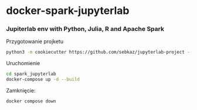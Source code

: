 # docker-spark-jupyterlab

### Jupiterlab env with Python, Julia, R and Apache Spark


Przygotowanie projketu
```bash
python3 -m cookiecutter https://github.com/sebkaz/jupyterlab-project --no-input --config-file=spark_template.yml --overwrite-if-exists
```

Uruchomienie

```bash
cd spark_jupyterlab
docker-compose up -d --build
```

Zamknięcie: 

```bash
docker compose down
```